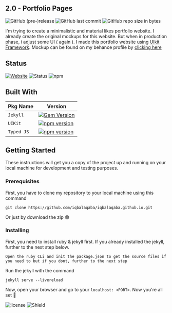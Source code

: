 ## 2.0 - Portfolio Pages 
![GitHub (pre-)release](https://img.shields.io/github/release/iqbalaqaba/iqbalaqaba.github.io/all.svg)
![GitHub last commit](https://img.shields.io/github/last-commit/google/skia.svg)
![GitHub repo size in bytes](https://img.shields.io/github/repo-size/badges/shields.svg)


I'm trying to create a minimalistic and material likes portfolio website. I already create the original mockups for this website. But when in production phase, i adjust some UI ( again ). I made this portfolio website using [UIkit Framework](https://github.com/uikit/uikit).
Mockup can be found on my behance profile by [clicking here](https://www.behance.net/gallery/68034339/One-page-portfolio-ui-concept)

## Status
[![Website](https://img.shields.io/website-up-down-green-red/https/iqbalaqaba.github.io.svg?label=my-website)](htps://iqbalaqaba.github.io)
![Status](https://david-dm.org/iqbalaqaba/iqbalaqaba.github.io.svg)
![npm](https://img.shields.io/npm/v/npm.svg)

## Built With

| Pkg Name  | Version |
| ------------- | ------------- |
| `Jekyll` | [![Gem Version](https://badge.fury.io/rb/jekyll.svg)](https://badge.fury.io/rb/jekyll) |
| `UIKit` | [![npm version](https://badge.fury.io/js/uikit.svg)](https://badge.fury.io/js/uikit) |
| `Typed JS`  | [![npm version](https://badge.fury.io/js/typed.js.svg)](https://badge.fury.io/js/typed.js)  |

## Getting Started 
These instructions will get you a copy of the project up and running on your local machine for development and testing purposes.

### Prerequisites

First, you have to clone my repository to your local machine using this command
```
git clone https://github.com/iqbalaqaba/iqbalaqaba.github.io.git
```
Or just by download the zip 😅

### Installing
First, you need to install ruby & jekyll first. If you already installed the jekyll, further to the next step below.

```
Open the ruby CLi and init the package.json to get the source files if you need to but if you dont, further to the next step
```

Run the jekyll with the command

```
jekyll serve --livereload
```

Now, open your browser and go to your `localhost: <PORT>`. Now you're all set 👏

![license](https://img.shields.io/github/license/mashape/apistatus.svg) ![Shield](https://img.shields.io/badge/shield%20by-shield.io%20and%20badgefury-blue.svg)
